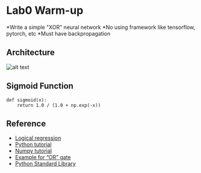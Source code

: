 # Lab0 Warm-up

*Write a simple "XOR" neural network
*No using framework like tensorflow, pytorch, etc
*Must have backpropagation

## Architecture

![alt text](http://www.bogotobogo.com/python/images/NeuralNetrworksXOR/NeuralNetworksDiagram00.png)

## Sigmoid Function

```
def sigmoid(x):
    return 1.0 / (1.0 + np.exp(-x))
```

## Reference

* [Logical regression](http://www.bogotobogo.com/python/scikit-learn/logistic_regression.php)
* [Python tutorial](https://docs.python.org/3/tutorial/)
* [Numpy tutorial](https://www.tutorialspoint.com/numpy/index.htm)
* [Example for “OR” gate](https://gist.github.com/annanay25/b6a94ab7e399f75411b2)
* [Python Standard Library](https://docs.python.org/3/library/index.html)
